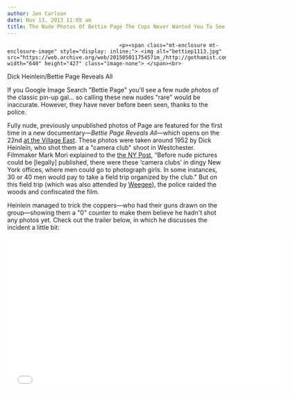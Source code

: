 ```yaml
---
author: Jen Carlson
date: Nov 13, 2013 11:05 am
title: The Nude Photos Of Bettie Page The Cops Never Wanted You To See
---
```


	
										<p><span class="mt-enclosure mt-enclosure-image" style="display: inline;"> <img alt="bettiep1113.jpg" src="https://web.archive.org/web/20150501175457im_/http://gothamist.com/attachments/arts_jen/bettiep1113.jpg" width="640" height="427" class="image-none"> </span><br>
<span class="photo_caption">Dick Heinlein/Bettie Page Reveals All<span></span></span></p>

<p>If you Google Image Search &quot;Bettie Page&quot; you&apos;ll see a few nude photos of the classic pin-up gal... so calling these new nudes &quot;rare&quot; would be inaccurate. However, they have never before been seen, thanks to the police. </p>

<p>Fully nude, previously unpublished photos of Page are featured for the first time in a new documentary&#x2014;<em>Bettie Page Reveals All</em>&#x2014;which opens on the 22nd <a href="https://web.archive.org/web/20150501175457/http://www.bettiepagemovie.com/">at the Village East</a>. These photos were taken around 1952 by Dick Heinlein, who shot them at a &quot;camera club&quot; shoot in Westchester. Filmmaker Mark Mori explained to the <a href="https://web.archive.org/web/20150501175457/http://pagesix.com/2013/11/13/unpublished-nudes-of-bettie-page-uncovered/?utm_campaign=SocialFlow&amp;utm_source=P6Twitter&amp;utm_medium=SocialFlow">the NY Post</a>, &#x201C;Before nude pictures could be [legally] published, there were these &#x2018;camera clubs&#x2019; in dingy New York offices, where men could go to photograph girls. In some instances, 30 or 40 men would pay to take a field trip organized by the club.&quot; But on this field trip (which was also attended by <a href="https://web.archive.org/web/20150501175457/http://gothamist.com/tags/weegee">Weegee</a>), the police raided the woods and confiscated the film.</p>

<p>Heinlein managed to trick the coppers&#x2014;who had their guns drawn on the group&#x2014;showing them a &quot;0&quot; counter to make them believe he hadn&apos;t shot any photos yet. Check out the trailer below, in which he discusses the incident a little bit:</p>

<p><iframe width="640" height="360" src="//web.archive.org/web/20150501175457if_/http://www.youtube.com/embed/shvYNVlHMm8" frameborder="0" allowfullscreen></iframe></p>					
										
									
				